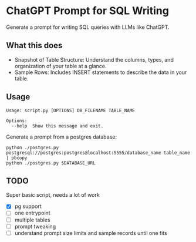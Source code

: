 # ChatGPT Prompt for SQL Writing

Generate a prompt for writing SQL queries with LLMs like ChatGPT.

## What this does

- Snapshot of Table Structure: Understand the columns, types, and organization of your table at a glance.
- Sample Rows: Includes INSERT statements to describe the data in your table.

## Usage

```
Usage: script.py [OPTIONS] DB_FILENAME TABLE_NAME

Options:
  --help  Show this message and exit.
```

Generate a prompt from a postgres database:

```shell
python ./postgres.py postgresql://postgres:postgres@localhost:5555/database_name table_name | pbcopy
python ./postgres.py $DATABASE_URL
```

## TODO

Super basic script, needs a lot of work

- [x] pg support
- [ ] one entrypoint
- [ ] multiple tables
- [ ] prompt tweaking
- [ ] understand prompt size limits and sample records until one fits